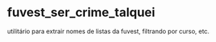 # fuvest_ser_crime_talquei
utilitário para extrair nomes de listas da fuvest, filtrando por curso, etc.
